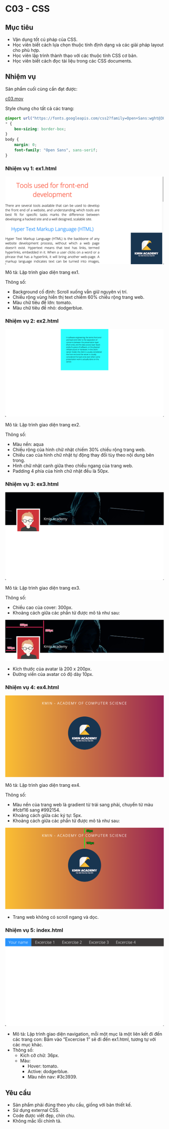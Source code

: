 # C03 - CSS

## Mục tiêu

- Vận dụng tốt cú pháp của CSS.
- Học viên biết cách lựa chọn thuộc tính định dạng và các giải pháp layout cho phù hợp.
- Học viên lập trình thành thạo với các thuộc tính CSS cơ bản.
- Học viên biết cách đọc tài liệu trong các CSS documents.

## Nhiệm vụ

Sản phẩm cuối cùng cần đạt được:

[c03.mov](./requirements/c03.mov)

Style chung cho tất cả các trang:

```css
@import url("https://fonts.googleapis.com/css2?family=Open+Sans:wght@300&display=swap");
* {
    box-sizing: border-box;
}
body {
    margin: 0;
    font-family: "Open Sans", sans-serif;
}
```

### Nhiệm vụ 1: ex1.html

![Exercise 1](./requirements/ex1.png)

Mô tả: Lập trình giao diện trang ex1.

Thông số:

- Background cố định: Scroll xuống vẫn giữ nguyên vị trí.
- Chiều rộng vùng hiển thị text chiếm 60% chiều rộng trang web.
- Màu chữ tiêu đề lớn: tomato.
- Màu chữ tiêu đề nhỏ: dodgerblue.

### Nhiệm vụ 2: ex2.html

![Exercise 2](./requirements/ex2.png)

Mô tả: Lập trình giao diện trang ex2.

Thông số:

- Màu nền: aqua
- Chiều rộng của hình chữ nhật chiếm 30% chiều rộng trang web.
- Chiều cao của hình chữ nhật tự động thay đổi tùy theo nội dung bên trong.
- Hình chữ nhật canh giữa theo chiều ngang của trang web.
- Padding 4 phía của hình chữ nhật đều là 50px.

### Nhiệm vụ 3: ex3.html

![Exercise 3 - 1](./requirements/ex3-1.png)

Mô tả: Lập trình giao diện trang ex3.

Thông số:

- Chiều cao của cover: 300px.
- Khoảng cách giữa các phần tử được mô tả như sau:

![Exercise 3 - 2](./requirements/ex3-2.png)

- Kích thước của avatar là 200 x 200px.
- Đường viền của avatar có độ dày 10px.

### Nhiệm vụ 4: ex4.html

![Exercise 4 - 1](./requirements/ex4-1.png)

Mô tả: Lập trình giao diện trang ex4.

Thông số:

- Màu nền của trang web là gradient từ trái sang phải, chuyển từ màu #fcbf16 sang #992154.
- Khoảng cách giữa các ký tự: 5px.
- Khoảng cách giữa các phần tử được mô tả như sau:

![Exercise 4 - 2](./requirements/ex4-2.png)

- Trang web không có scroll ngang và dọc.

### Nhiệm vụ 5: index.html

![Exercise 5 - Index](./requirements/ex5-index.png)

- Mô tả: Lập trình giao diện navigation, mỗi một mục là một liên kết đi đến các trang con: Bấm vào “Excercise 1” sẽ đi đến ex1.html, tương tự với các mục khác.
- Thông số:
    - Kích cỡ chữ: 36px.
    - Màu:
        - Hover: tomato.
        - Active: dodgerblue.
        - Màu nền nav: #3c3939.

## Yêu cầu

- Sản phẩm phải đúng theo yêu cầu, giống với bản thiết kế.
- Sử dụng external CSS.
- Code được viết đẹp, chỉn chu.
- Không mắc lỗi chính tả.